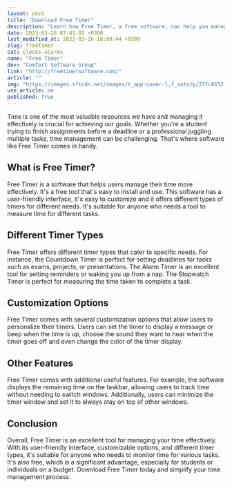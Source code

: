 ```yaml
---
layout: post
title: "Download Free Timer"
description: "Learn how Free Timer, a free software, can help you manage your time effectively with its user-friendly features."
date: 2023-03-26 07:41:02 +0300
last_modified_at: 2023-03-26 18:08:44 +0300
slug: freetimer
cat: clocks-alarms
name: "Free Timer"
dev: "Comfort Software Group"
link: "http://freetimersoftware.com/"
article: ""
img: "https://images.sftcdn.net/images/t_app-cover-l,f_auto/p/27fc8152-9b2a-11e6-92e0-00163ec9f5fa/4068456881/freetimer-screenshot.png"
use_article: no
published: true
---
```

Time is one of the most valuable resources we have and managing it effectively is crucial for achieving our goals. Whether you're a student trying to finish assignments before a deadline or a professional juggling multiple tasks, time management can be challenging. That's where software like Free Timer comes in handy.

## What is Free Timer?

Free Timer is a software that helps users manage their time more effectively. It's a free tool that's easy to install and use. This software has a user-friendly interface, it's easy to customize and it offers different types of timers for different needs. It's suitable for anyone who needs a tool to measure time for different tasks.

## Different Timer Types

Free Timer offers different timer types that cater to specific needs. For instance, the Countdown Timer is perfect for setting deadlines for tasks such as exams, projects, or presentations. The Alarm Timer is an excellent tool for setting reminders or waking you up from a nap. The Stopwatch Timer is perfect for measuring the time taken to complete a task.

## Customization Options

Free Timer comes with several customization options that allow users to personalize their timers. Users can set the timer to display a message or beep when the time is up, choose the sound they want to hear when the timer goes off and even change the color of the timer display.

## Other Features

Free Timer comes with additional useful features. For example, the software displays the remaining time on the taskbar, allowing users to track time without needing to switch windows. Additionally, users can minimize the timer window and set it to always stay on top of other windows.

## Conclusion

Overall, Free Timer is an excellent tool for managing your time effectively. With its user-friendly interface, customizable options, and different timer types, it's suitable for anyone who needs to monitor time for various tasks. It's also free, which is a significant advantage, especially for students or individuals on a budget. Download Free Timer today and simplify your time management process.